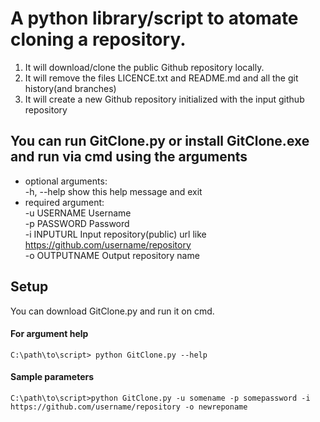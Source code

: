 # A python library/script to atomate cloning a repository. 
1. It will download/clone the public Github repository locally. 
2. It will remove the files LICENCE.txt and README.md and all the git history(and branches) 
3. It will create a new Github repository initialized with the input github repository

## You can run GitClone.py or install GitClone.exe and run via cmd using the arguments
* optional arguments:  
-h, --help     show this help message and exit
* required argument:  
-u USERNAME    Username  
-p PASSWORD    Password  
-i INPUTURL    Input repository(public) url like https://github.com/username/repository  
-o OUTPUTNAME  Output repository name

## Setup
You can download GitClone.py and run it on cmd.  
#### For argument help
```
C:\path\to\script> python GitClone.py --help
```
#### Sample parameters
```
C:\path\to\script>python GitClone.py -u somename -p somepassword -i https://github.com/username/repository -o newreponame
```
